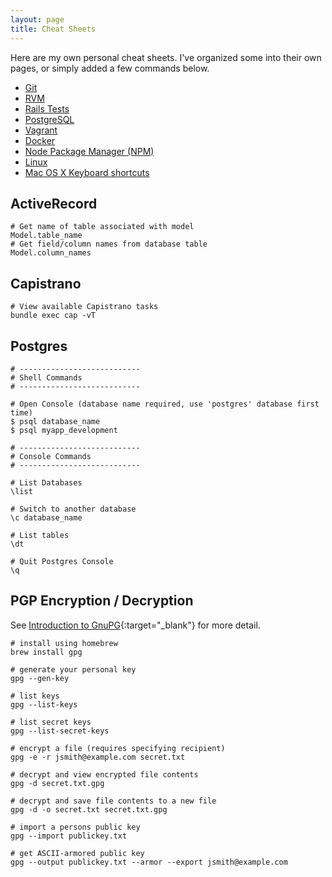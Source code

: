 ```yaml
---
layout: page
title: Cheat Sheets
---
```

Here are my own personal cheat sheets. I've organized some into their own pages, or simply added a few commands below.

* [Git](/cheat-sheets/git/)
* [RVM](/cheat-sheets/rvm/)
* [Rails Tests](/cheat-sheets/rails-tests/)
* [PostgreSQL](/cheat-sheets/postgresql/)
* [Vagrant](/cheat-sheets/vagrant/)
* [Docker](/cheat-sheets/docker/)
* [Node Package Manager (NPM)](/cheat-sheets/npm/)
* [Linux](/cheat-sheets/linux/)
* [Mac OS X Keyboard shortcuts](/cheat-sheets/mac-osx/)

## ActiveRecord

```
# Get name of table associated with model
Model.table_name
# Get field/column names from database table
Model.column_names
```

## Capistrano

```
# View available Capistrano tasks
bundle exec cap -vT
```

## Postgres
```
# ---------------------------
# Shell Commands
# ---------------------------

# Open Console (database name required, use 'postgres' database first time)
$ psql database_name
$ psql myapp_development

# ---------------------------
# Console Commands
# ---------------------------

# List Databases
\list

# Switch to another database
\c database_name

# List tables
\dt

# Quit Postgres Console
\q
```

## PGP Encryption / Decryption
See [Introduction to GnuPG](http://www.ianatkinson.net/computing/gnupg.htm){:target="_blank"} for more detail.

```
# install using homebrew
brew install gpg

# generate your personal key
gpg --gen-key

# list keys
gpg --list-keys

# list secret keys
gpg --list-secret-keys

# encrypt a file (requires specifying recipient)
gpg -e -r jsmith@example.com secret.txt

# decrypt and view encrypted file contents
gpg -d secret.txt.gpg

# decrypt and save file contents to a new file
gpg -d -o secret.txt secret.txt.gpg

# import a persons public key
gpg --import publickey.txt

# get ASCII-armored public key
gpg --output publickey.txt --armor --export jsmith@example.com
```
